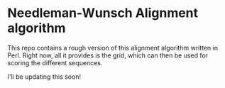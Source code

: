 # Needleman-Wunsch Alignment algorithm

This repo contains a rough version of this alignment algorithm written in Perl. Right now, all it provides is the grid, which can then be used for scoring the different sequences.

I'll be updating this soon!